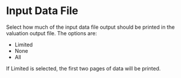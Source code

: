 # Input Data File

Select how much of the input data file output should be printed in the
valuation output file. The options are:

-   Limited
-   None
-   All

If Limited is selected, the first two pages of data will be printed.
